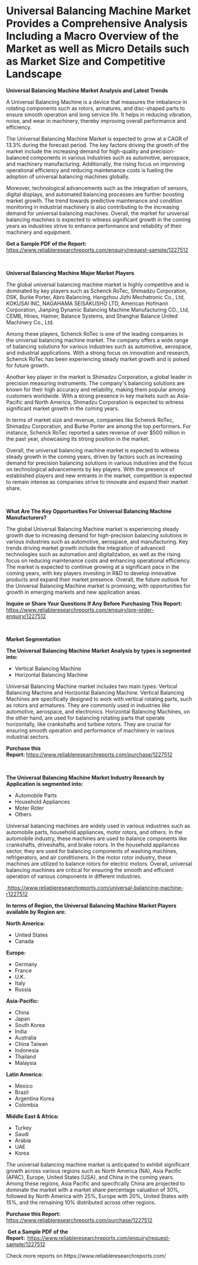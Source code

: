 <p><h1>Universal Balancing Machine Market Provides a Comprehensive Analysis Including a Macro Overview of the Market as well as Micro Details such as Market Size and Competitive Landscape</h1></p><p><strong>Universal Balancing Machine Market Analysis and Latest Trends</strong></p>
<p><p>A Universal Balancing Machine is a device that measures the imbalance in rotating components such as rotors, armatures, and disc-shaped parts to ensure smooth operation and long service life. It helps in reducing vibration, noise, and wear in machinery, thereby improving overall performance and efficiency.</p><p>The Universal Balancing Machine Market is expected to grow at a CAGR of 13.3% during the forecast period. The key factors driving the growth of the market include the increasing demand for high-quality and precision-balanced components in various industries such as automotive, aerospace, and machinery manufacturing. Additionally, the rising focus on improving operational efficiency and reducing maintenance costs is fueling the adoption of universal balancing machines globally.</p><p>Moreover, technological advancements such as the integration of sensors, digital displays, and automated balancing processes are further boosting market growth. The trend towards predictive maintenance and condition monitoring in industrial machinery is also contributing to the increasing demand for universal balancing machines. Overall, the market for universal balancing machines is expected to witness significant growth in the coming years as industries strive to enhance performance and reliability of their machinery and equipment.</p></p>
<p><strong>Get a Sample PDF of the Report:&nbsp;</strong> <a href="https://www.reliableresearchreports.com/enquiry/request-sample/1227512">https://www.reliableresearchreports.com/enquiry/request-sample/1227512</a></p>
<p>&nbsp;</p>
<p><strong>Universal Balancing Machine Major Market Players</strong></p>
<p><p>The global universal balancing machine market is highly competitive and is dominated by key players such as Schenck RoTec, Shimadzu Corporation, DSK, Burke Porter, Abro Balancing, Hangzhou Jizhi Mechatronic Co., Ltd, KOKUSAI INC, NAGAHAMA SEISAKUSHO LTD, American Hofmann Corporation, Jianping Dynamic Balancing Machine Manufacturing CO., Ltd, CEMB, Hines, Haimer, Balance Systems, and Shanghai Balance United Machinery Co., Ltd.</p><p>Among these players, Schenck RoTec is one of the leading companies in the universal balancing machine market. The company offers a wide range of balancing solutions for various industries such as automotive, aerospace, and industrial applications. With a strong focus on innovation and research, Schenck RoTec has been experiencing steady market growth and is poised for future growth.</p><p>Another key player in the market is Shimadzu Corporation, a global leader in precision measuring instruments. The company's balancing solutions are known for their high accuracy and reliability, making them popular among customers worldwide. With a strong presence in key markets such as Asia-Pacific and North America, Shimadzu Corporation is expected to witness significant market growth in the coming years.</p><p>In terms of market size and revenue, companies like Schenck RoTec, Shimadzu Corporation, and Burke Porter are among the top performers. For instance, Schenck RoTec reported a sales revenue of over $500 million in the past year, showcasing its strong position in the market.</p><p>Overall, the universal balancing machine market is expected to witness steady growth in the coming years, driven by factors such as increasing demand for precision balancing solutions in various industries and the focus on technological advancements by key players. With the presence of established players and new entrants in the market, competition is expected to remain intense as companies strive to innovate and expand their market share.</p></p>
<p>&nbsp;</p>
<p><strong>What Are The Key Opportunities For Universal Balancing Machine Manufacturers?</strong></p>
<p><p>The global Universal Balancing Machine market is experiencing steady growth due to increasing demand for high-precision balancing solutions in various industries such as automotive, aerospace, and manufacturing. Key trends driving market growth include the integration of advanced technologies such as automation and digitalization, as well as the rising focus on reducing maintenance costs and enhancing operational efficiency. The market is expected to continue growing at a significant pace in the coming years, with key players investing in R&D to develop innovative products and expand their market presence. Overall, the future outlook for the Universal Balancing Machine market is promising, with opportunities for growth in emerging markets and new application areas.</p></p>
<p><strong>Inquire or Share Your Questions If Any Before Purchasing This Report:</strong> <a href="https://www.reliableresearchreports.com/enquiry/pre-order-enquiry/1227512">https://www.reliableresearchreports.com/enquiry/pre-order-enquiry/1227512</a></p>
<p>&nbsp;</p>
<p><strong>Market Segmentation</strong></p>
<p><strong>The Universal Balancing Machine Market Analysis by types is segmented into:</strong></p>
<p><ul><li>Vertical Balancing Machine</li><li>Horizontal Balancing Machine</li></ul></p>
<p><p>Universal Balancing Machine market includes two main types: Vertical Balancing Machine and Horizontal Balancing Machine. Vertical Balancing Machines are specifically designed to work with vertical rotating parts, such as rotors and armatures. They are commonly used in industries like automotive, aerospace, and electronics. Horizontal Balancing Machines, on the other hand, are used for balancing rotating parts that operate horizontally, like crankshafts and turbine rotors. They are crucial for ensuring smooth operation and performance of machinery in various industrial sectors.</p></p>
<p><strong>Purchase this Report:&nbsp;</strong><a href="https://www.reliableresearchreports.com/purchase/1227512">https://www.reliableresearchreports.com/purchase/1227512</a></p>
<p>&nbsp;</p>
<p><strong>The Universal Balancing Machine Market Industry Research by Application is segmented into:</strong></p>
<p><ul><li>Automobile Parts</li><li>Household Appliances</li><li>Moter Roter</li><li>Others</li></ul></p>
<p><p>Universal balancing machines are widely used in various industries such as automobile parts, household appliances, motor rotors, and others. In the automobile industry, these machines are used to balance components like crankshafts, driveshafts, and brake rotors. In the household appliances sector, they are used for balancing components of washing machines, refrigerators, and air conditioners. In the motor rotor industry, these machines are utilized to balance rotors for electric motors. Overall, universal balancing machines are critical for ensuring the smooth and efficient operation of various components in different industries.</p></p>
<p><a href="https://www.reliableresearchreports.com/universal-balancing-machine-r1227512">&nbsp;https://www.reliableresearchreports.com/universal-balancing-machine-r1227512</a></p>
<p><strong>In terms of Region, the Universal Balancing Machine Market Players available by Region are:</strong></p>
<p>
    <p> <strong> North America: </strong>
        <ul>
            <li>United States</li>
            <li>Canada</li>
        </ul>
        </p> 
    <p> <strong> Europe: </strong>
        <ul>
            <li>Germany</li>
            <li>France</li>
            <li>U.K.</li>
            <li>Italy</li>
            <li>Russia</li>
        </ul>
        </p> 
    <p> <strong> Asia-Pacific: </strong>
        <ul>
            <li>China</li>
            <li>Japan</li>
            <li>South Korea</li>
            <li>India</li>
            <li>Australia</li>
            <li>China Taiwan</li>
            <li>Indonesia</li>
            <li>Thailand</li>
            <li>Malaysia</li>
        </ul>
        </p> 
    <p> <strong> Latin America: </strong>
        <ul>
            <li>Mexico</li>
            <li>Brazil</li>
            <li>Argentina Korea</li>
            <li>Colombia</li>
        </ul>
        </p> 
    <p> <strong> Middle East & Africa: </strong>
        <ul>
            <li>Turkey</li>
            <li>Saudi</li>
            <li>Arabia</li>
            <li>UAE</li>
            <li>Korea</li>
        </ul>
    </p>
    </p>
<p><p>The universal balancing machine market is anticipated to exhibit significant growth across various regions such as North America (NA), Asia Pacific (APAC), Europe, United States (USA), and China in the coming years. Among these regions, Asia Pacific and specifically China are projected to dominate the market with a market share percentage valuation of 30%, followed by North America with 25%, Europe with 20%, United States with 15%, and the remaining 10% distributed across other regions.</p></p>
<p><strong>Purchase this Report: </strong><a href="https://www.reliableresearchreports.com/purchase/1227512">https://www.reliableresearchreports.com/purchase/1227512</a></p>
<p>&nbsp;<strong>Get a Sample PDF of the Report:&nbsp;&nbsp;</strong><a href="https://www.reliableresearchreports.com/enquiry/request-sample/1227512">https://www.reliableresearchreports.com/enquiry/request-sample/1227512</a></p>
<p><strong></strong></p>
<p>Check more reports on https://www.reliableresearchreports.com/</p>